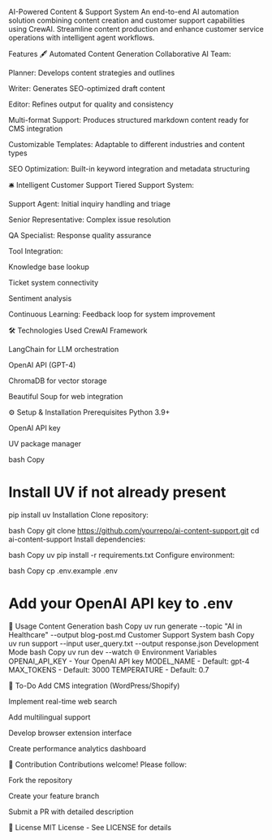 AI-Powered Content & Support System
An end-to-end AI automation solution combining content creation and customer support capabilities using CrewAI. Streamline content production and enhance customer service operations with intelligent agent workflows.

Features
🖋️ Automated Content Generation
Collaborative AI Team:

Planner: Develops content strategies and outlines

Writer: Generates SEO-optimized draft content

Editor: Refines output for quality and consistency

Multi-format Support: Produces structured markdown content ready for CMS integration

Customizable Templates: Adaptable to different industries and content types

SEO Optimization: Built-in keyword integration and metadata structuring

🛎️ Intelligent Customer Support
Tiered Support System:

Support Agent: Initial inquiry handling and triage

Senior Representative: Complex issue resolution

QA Specialist: Response quality assurance

Tool Integration:

Knowledge base lookup

Ticket system connectivity

Sentiment analysis

Continuous Learning: Feedback loop for system improvement

🛠️ Technologies Used
CrewAI Framework

LangChain for LLM orchestration

OpenAI API (GPT-4)

ChromaDB for vector storage

Beautiful Soup for web integration

⚙️ Setup & Installation
Prerequisites
Python 3.9+

OpenAI API key

UV package manager

bash
Copy
# Install UV if not already present
pip install uv
Installation
Clone repository:

bash
Copy
git clone https://github.com/yourrepo/ai-content-support.git
cd ai-content-support
Install dependencies:

bash
Copy
uv pip install -r requirements.txt
Configure environment:

bash
Copy
cp .env.example .env
# Add your OpenAI API key to .env
🚀 Usage
Content Generation
bash
Copy
uv run generate --topic "AI in Healthcare" --output blog-post.md
Customer Support System
bash
Copy
uv run support --input user_query.txt --output response.json
Development Mode
bash
Copy
uv run dev --watch
🌐 Environment Variables
OPENAI_API_KEY - Your OpenAI API key
MODEL_NAME - Default: gpt-4
MAX_TOKENS - Default: 3000
TEMPERATURE - Default: 0.7

📌 To-Do
Add CMS integration (WordPress/Shopify)

Implement real-time web search

Add multilingual support

Develop browser extension interface

Create performance analytics dashboard

🤝 Contribution
Contributions welcome! Please follow:

Fork the repository

Create your feature branch

Submit a PR with detailed description

📄 License
MIT License - See LICENSE for details
